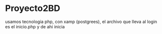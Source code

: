 # Proyecto2BD

usamos tecnologia php, con xamp (postgrees), el archivo que lleva al login es el inicio.php y de ahi inicia

